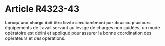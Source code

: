 # Article R4323-43

  
Lorsqu'une charge doit être levée simultanément par deux ou plusieurs équipements de travail servant au levage de charges non guidées, un mode opératoire est défini et appliqué pour assurer la bonne coordination des opérateurs et des opérations.